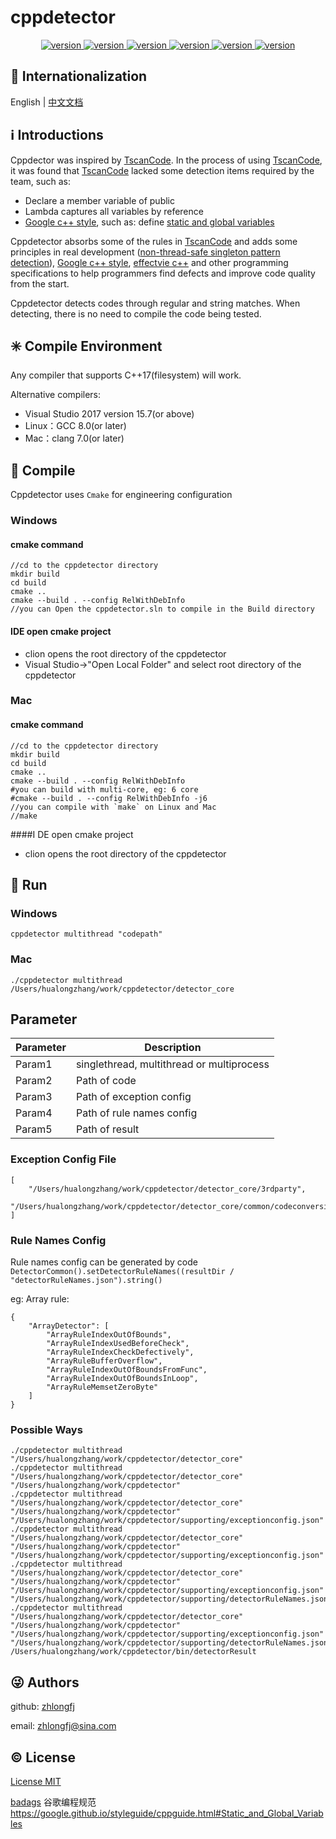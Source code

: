 # cppdetector

<center>
    <a href="https://github.com/zhlongfj/cppdetector" target="_blank" rel="noopener noreferrer">
        <img src="https://img.shields.io/github/issues/zhlongfj/cppdetector?style=flat-square" alt="version"/>
    </a>
    <a href="https://github.com/zhlongfj/cppdetector" target="_blank" rel="noopener noreferrer">
        <img src="https://img.shields.io/github/repo-size/zhlongfj/cppdetector?style=flat-square" alt="version"/>
    </a>
    <a href="https://github.com/zhlongfj/cppdetector" target="_blank" rel="noopener noreferrer">
        <img src="https://img.shields.io/github/stars/zhlongfj/cppdetector" alt="version"/>
    </a>
    <a href="https://github.com/zhlongfj/cppdetector" target="_blank" rel="noopener noreferrer">
        <img src="https://img.shields.io/github/languages/count/zhlongfj/cppdetector?style=flat-square" alt="version"/>
    </a>
    <a href="https://github.com/zhlongfj/cppdetector" target="_blank" rel="noopener noreferrer">
        <img src="https://img.shields.io/github/forks/zhlongfj/cppdetector" alt="version"/>
    </a>
    <a href="https://github.com/zhlongfj/cppdetector" target="_blank" rel="noopener noreferrer">
        <img src="https://img.shields.io/github/license/zhlongfj/cppdetector" alt="version"/>
    </a>
</center>

## :large_blue_circle: Internationalization

English | [中文文档](README_zh.md)

## :information_source: Introductions

Cppdector was inspired by [TscanCode](https://github.com/Tencent/TscanCode). In the process of using [TscanCode](https://github.com/Tencent/TscanCode), it was found that [TscanCode](https://github.com/Tencent/TscanCode) lacked some detection items required by the team, such as:

* Declare a member variable of public  
* Lambda captures all variables by reference  
* [Google c++ style](https://google.github.io/styleguide/cppguide.html), such as: define [static and global variables](https://google.github.io/styleguide/cppguide.html#Static_and_Global_Variables)   

Cppdetector absorbs some of the rules in [TscanCode]([TscanCode](https://github.com/Tencent/TscanCode)) and adds some principles in real development ([non-thread-safe singleton pattern detection](todo)), [Google c++ style](https://google.github.io/styleguide/cppguide.html), [effectvie c++](todo) and other programming specifications to help programmers find defects and improve code quality from the start.    

Cppdetector detects codes through regular and string matches.  When detecting, there is no need to compile the code being tested.

## :eight_spoked_asterisk: Compile Environment
Any compiler that supports C++17(filesystem) will work. 

Alternative compilers: 

* Visual Studio 2017 version 15.7(or above)
* Linux：GCC 8.0(or later)
* Mac：clang 7.0(or later)

## :gem: Compile
Cppdetector uses `Cmake` for engineering configuration
### Windows
#### cmake command

```
//cd to the cppdetector directory  
mkdir build 
cd build
cmake ..
cmake --build . --config RelWithDebInfo
//you can Open the cppdetector.sln to compile in the Build directory  
```
#### IDE open cmake project

* clion opens the root directory of the cppdetector  
* Visual Studio->"Open Local Folder" and select root directory of the cppdetector

### Mac
#### cmake command

```
//cd to the cppdetector directory  
mkdir build
cd build
cmake ..
cmake --build . --config RelWithDebInfo
#you can build with multi-core, eg: 6 core
#cmake --build . --config RelWithDebInfo -j6
//you can compile with `make` on Linux and Mac
//make
```
####I DE open cmake project

* clion opens the root directory of the cppdetector 

## :gem: Run
### Windows
`cppdetector multithread "codepath"`
### Mac
`./cppdetector multithread /Users/hualongzhang/work/cppdetector/detector_core`

## Parameter

Parameter  | Description
------------- | -------------
Param1  | singlethread, multithread or multiprocess 
Param2  | Path of code
Param3 | Path of exception config
Param4 | Path of rule names config
Param5 | Path of result

### Exception Config File

```
[
    "/Users/hualongzhang/work/cppdetector/detector_core/3rdparty",
    "/Users/hualongzhang/work/cppdetector/detector_core/common/codeconversion.h"
]
```
### Rule Names Config
Rule names config can be generated by code
`DetectorCommon().setDetectorRuleNames((resultDir / "detectorRuleNames.json").string()`

eg: Array rule:

```
{
	"ArrayDetector": [
		"ArrayRuleIndexOutOfBounds",
		"ArrayRuleIndexUsedBeforeCheck",
		"ArrayRuleIndexCheckDefectively",
		"ArrayRuleBufferOverflow",
		"ArrayRuleIndexOutOfBoundsFromFunc",
		"ArrayRuleIndexOutOfBoundsInLoop",
		"ArrayRuleMemsetZeroByte"
	]
}
```

### Possible Ways

```
./cppdetector multithread "/Users/hualongzhang/work/cppdetector/detector_core"
./cppdetector multithread "/Users/hualongzhang/work/cppdetector/detector_core" "/Users/hualongzhang/work/cppdetector" 
./cppdetector multithread "/Users/hualongzhang/work/cppdetector/detector_core" "/Users/hualongzhang/work/cppdetector" "/Users/hualongzhang/work/cppdetector/supporting/exceptionconfig.json"
./cppdetector multithread "/Users/hualongzhang/work/cppdetector/detector_core" "/Users/hualongzhang/work/cppdetector" "/Users/hualongzhang/work/cppdetector/supporting/exceptionconfig.json" 
./cppdetector multithread "/Users/hualongzhang/work/cppdetector/detector_core" "/Users/hualongzhang/work/cppdetector" "/Users/hualongzhang/work/cppdetector/supporting/exceptionconfig.json" 
"/Users/hualongzhang/work/cppdetector/supporting/detectorRuleNames.json"
./cppdetector multithread "/Users/hualongzhang/work/cppdetector/detector_core" "/Users/hualongzhang/work/cppdetector" "/Users/hualongzhang/work/cppdetector/supporting/exceptionconfig.json" 
"/Users/hualongzhang/work/cppdetector/supporting/detectorRuleNames.json" /Users/hualongzhang/work/cppdetector/bin/detectorResult
```

## :stuck_out_tongue_winking_eye: Authors

github: [zhlongfj](https://github.com/zhlongfj)

email: zhlongfj@sina.com

## :copyright: License

[License MIT](LICENSE)

[badags](https://shields.io/category/social)
谷歌编程规范
https://google.github.io/styleguide/cppguide.html#Static_and_Global_Variables